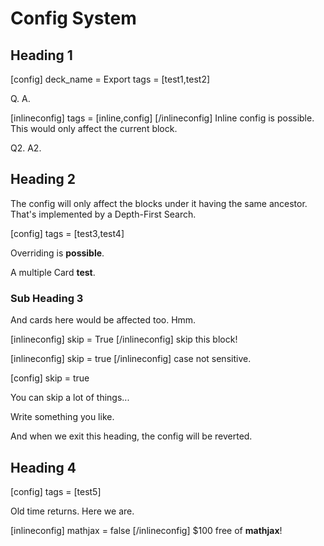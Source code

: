 # Config System

## Heading 1

[config]
deck_name = Export
tags = [test1,test2]

Q.
A.

[inlineconfig]
tags = [inline,config]
[/inlineconfig]
Inline config is possible.
This would only affect the current block.

Q2.
A2.

## Heading 2

The config will only affect the blocks under it having the same ancestor.
That's implemented by a Depth-First Search.

[config]
tags = [test3,test4]

Overriding is **possible**.

A multiple Card **test**.

### Sub Heading 3

And cards here would be affected too.
Hmm.

[inlineconfig]
skip = True
[/inlineconfig]
skip this block!

[inlineconfig]
skip = true
[/inlineconfig]
case not sensitive.

[config]
skip = true

You can skip a lot of things...

Write something you like.

And when we exit this heading, the config will be reverted.

## Heading 4

[config]
tags = [test5]

Old time returns.
Here we are.

[inlineconfig]
mathjax = false
[/inlineconfig]
$100 free of **mathjax**!
